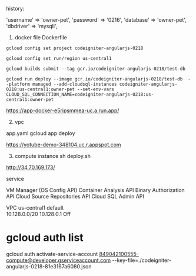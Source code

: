 history: 

 'username' => 'owner-pet',
	'password' => '0216',
	'database' => 'owner-pet',
	'dbdriver' => 'mysqli',

1. docker file Dockerfile  
```
gcloud config set project codeigniter-angularjs-0218
```
```
gcloud config set run/region us-central1
```

```
gcloud builds submit --tag gcr.io/codeigniter-angularjs-0218/test-db
```


```
gcloud run deploy --image gcr.io/codeigniter-angularjs-0218/test-db  --platform managed --add-cloudsql-instances codeigniter-angularjs-0218:us-central1:owner-pet --set-env-vars CLOUD_SQL_CONNECTION_NAME=codeigniter-angularjs-0218:us-central1:owner-pet
```
 
https://app-docker-e5ripsmmea-uc.a.run.app/

2. vpc 

app.yaml 
gcloud app deploy

https://yotube-demo-348104.uc.r.appspot.com


3. compute instance 
sh deploy.sh

http://34.70.169.173/


service

VM Manager (OS Config API)
Container Analysis API
Binary Authorization API
Cloud Source Repositories API
Cloud SQL Admin API


VPC
us-central1	default			
10.128.0.0/20	10.128.0.1			Off	



# gcloud auth list

gcloud auth activate-service-account 849042100555-compute@developer.gserviceaccount.com --key-file=./codeigniter-angularjs-0218-81e3167a6080.json